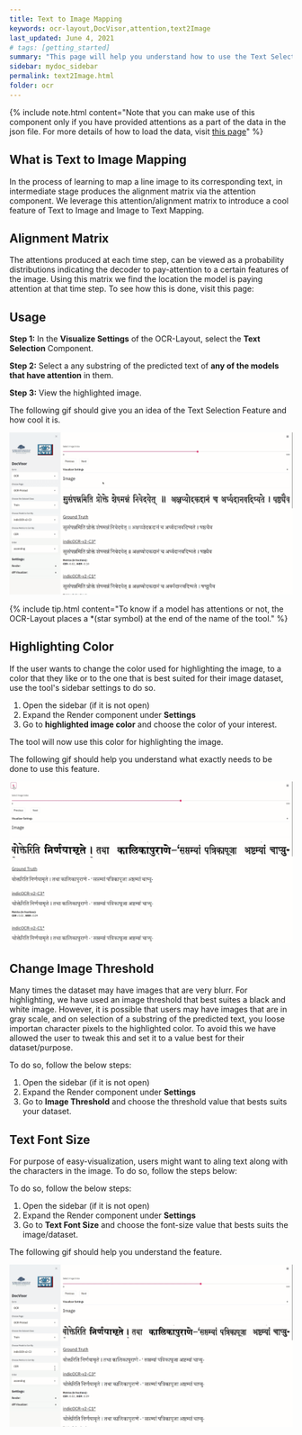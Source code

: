 ```yaml
---
title: Text to Image Mapping
keywords: ocr-layout,DocVisor,attention,text2Image
last_updated: June 4, 2021
# tags: [getting_started]
summary: "This page will help you understand how to use the Text Selection component of the tool. It will also describe how to use the various settings provided by the OCR-Layout of the DocVisor tool to get a better experience using the text selection component."
sidebar: mydoc_sidebar
permalink: text2Image.html
folder: ocr
---
```


{% include note.html content="Note that you can make use of this component only if you have provided attentions as a part of the data in the json file. For more details of how to load the data, visit [this page](/ocr_layout.html)" %}

## What is Text to Image Mapping

In the process of learning to map a line image to its corresponding text, in intermediate stage produces the alignment matrix via the attention component. We leverage this attention/alignment matrix to introduce a cool feature of Text to Image and Image to Text Mapping.

## Alignment Matrix

The attentions produced at each time step, can be viewed as a probability distributions indicating the decoder to pay-attention to a certain features of the image. Using this matrix we find the location the model is paying attention at that time step. To see how this is done, visit this page:


## Usage

**Step 1:** In the **Visualize Settings** of the OCR-Layout, select the **Text Selection** Component.

**Step 2:** Select a any substring of the predicted text of **any of the models that have attention** in them. 

**Step 3:** View the highlighted image.

The following gif should give you an idea of the Text Selection Feature and how cool it is.

![Gif displaying how to use the Text Selection Feature](gifs/textSelectionExample.gif)

{% include tip.html content="To know if a model has attentions or not, the OCR-Layout places a *(star symbol) at the end of the name of the tool." %}

## Highlighting Color

If the user wants to change the color used for highlighting the image, to a color that they like or to the one that is best suited for their image dataset, use the tool's sidebar settings to do so.

1. Open the sidebar (if it is not open)
2. Expand the Render component under **Settings**
3. Go to **highlighted image color** and choose the color of your interest.

The tool will now use this color for highlighting the image.

The following gif should help you understand what exactly needs to be done to use this feature.


![Gif displaying how to change the image highlight color](gifs/image_highlight_setting.gif)


## Change Image Threshold

Many times the dataset may have images that are very blurr. For highlighting, we have used an image threshold that best suites a black and white image. However, it is possible that users may have images that are in gray scale, and on selection of a substring of the predicted text, you loose importan character pixels to the highlighted color. To avoid this we have allowed the user to tweak this and set it to a value best for their dataset/purpose.

To do so, follow the below steps:

1. Open the sidebar (if it is not open)
2. Expand the Render component under **Settings**
3. Go to **Image Threshold** and choose the threshold value that bests suits your dataset.

## Text Font Size

For purpose of easy-visualization, users might want to aling text along with the characters in the image. To do so, follow the steps below:

To do so, follow the below steps:

1. Open the sidebar (if it is not open)
2. Expand the Render component under **Settings**
3. Go to **Text Font Size** and choose the font-size value that bests suits the image/dataset.

The following gif should help you understand the feature.

![Gif displaying how to change the text font-size](gifs/font_size_setting.gif)







